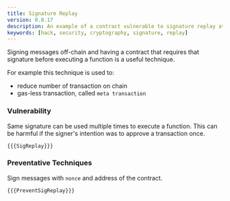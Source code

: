 ```yaml
---
title: Signature Replay
version: 0.8.17
description: An example of a contract vulnerable to signature replay attack
keywords: [hack, security, cryptography, signature, replay]
---
```


Signing messages off-chain and having a contract that requires that signature before executing
a function is a useful technique.

For example this technique is used to:

- reduce number of transaction on chain
- gas-less transaction, called `meta transaction`

### Vulnerability

Same signature can be used multiple times to execute a function. This can be harmful
if the signer's intention was to approve a transaction once.

```solidity
{{{SigReplay}}}
```

### Preventative Techniques

Sign messages with `nonce` and address of the contract.

```solidity
{{{PreventSigReplay}}}
```
